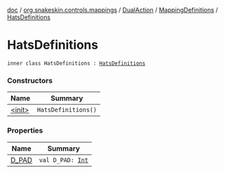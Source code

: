 [doc](../../../../index.md) / [org.snakeskin.controls.mappings](../../../index.md) / [DualAction](../../index.md) / [MappingDefinitions](../index.md) / [HatsDefinitions](./index.md)

# HatsDefinitions

`inner class HatsDefinitions : `[`HatsDefinitions`](../../../-i-mapping-definitions/-hats-definitions.md)

### Constructors

| Name | Summary |
|---|---|
| [&lt;init&gt;](-init-.md) | `HatsDefinitions()` |

### Properties

| Name | Summary |
|---|---|
| [D_PAD](-d_-p-a-d.md) | `val D_PAD: `[`Int`](https://kotlinlang.org/api/latest/jvm/stdlib/kotlin/-int/index.html) |
